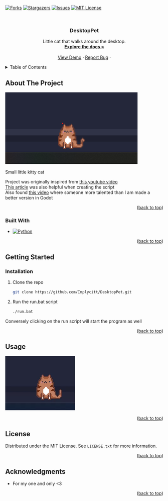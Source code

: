 [![Forks][forks-shield]][forks-url]
[![Stargazers][stars-shield]][stars-url]
[![Issues][issues-shield]][issues-url]
[![MIT License][license-shield]][license-url]

<!-- PROJECT LOGO -->
<br />
<div align="center">
  <a href="https://github.com/Implycitt/DesktopPet">
  </a>

<h3 align="center">DesktopPet</h3>

  <p align="center">
   Little cat that walks around the desktop. 
    <br />
    <a href="https://github.com/Implycitt/DesktopPet"><strong>Explore the docs »</strong></a>
    <br />
    <br />
    <a href="https://github.com/Implycitt/DesktopPet">View Demo</a>
    ·
    <a href="https://github.com/github_username/repo_name/issues/new?labels=bug&template=bug-report---.md">Report Bug</a>
    ·
  </p>
</div>

<!-- TABLE OF CONTENTS -->
<details>
  <summary>Table of Contents</summary>
  <ol>
    <li>
      <a href="#about-the-project">About The Project</a>
      <ul>
        <li><a href="#built-with">Built With</a></li>
      </ul>
    </li>
    <li>
      <a href="#getting-started">Getting Started</a>
      <ul>
        <li><a href="#installation">Installation</a></li>
      </ul>
    </li>
    <li><a href="#usage">Usage</a></li>
    <li><a href="#license">License</a></li>
    <li><a href="#acknowledgments">Acknowledgments</a></li>
  </ol>
</details>

<!-- ABOUT THE PROJECT -->
## About The Project

[![DesktopPet][product-screenshot]]()

Small little kitty cat

Project was originally inspired from [this youtube video](https://www.youtube.com/watch?v=x8BO9C6YtlE&t=315s)\
[This article](https://medium.com/analytics-vidhya/create-your-own-desktop-pet-with-python-5b369be18868) was also helpful when creating the script\
Also found [this video](https://www.youtube.com/watch?v=E6My4nxW2_k) where someone more talented than I am made a better version in Godot  

<p align="right">(<a href="#readme-top">back to top</a>)</p>

### Built With

* [![Python][Python]][Python-url]

<p align="right">(<a href="#readme-top">back to top</a>)</p>

<!-- GETTING STARTED -->
## Getting Started

### Installation

1. Clone the repo
   ```sh
   git clone https://github.com/Implycitt/DesktopPet.git
   ```
2. Run the run.bat script 
   ```sh
   ./run.bat
   ```
Conversely clicking on the run script will start the program as well 

<p align="right">(<a href="#readme-top">back to top</a>)</p>

<!-- USAGE EXAMPLES -->
## Usage

[![DesktopPet][product-gif]]()

<p align="right">(<a href="#readme-top">back to top</a>)</p>

<!-- LICENSE -->
## License

Distributed under the MIT License. See `LICENSE.txt` for more information.

<p align="right">(<a href="#readme-top">back to top</a>)</p>


<!-- ACKNOWLEDGMENTS -->
## Acknowledgments

* For my one and only <3

<p align="right">(<a href="#readme-top">back to top</a>)</p>

<!-- MARKDOWN LINKS & IMAGES -->
<!-- https://www.markdownguide.org/basic-syntax/#reference-style-links -->
[contributors-shield]: https://img.shields.io/github/contributors/Implycitt/DesktopPet.svg?style=for-the-badge
[contributors-url]: https://github.com/Implycitt/DesktopPet/graphs/contributors
[forks-shield]: https://img.shields.io/github/forks/Implycitt/DesktopPet.svg?style=for-the-badge
[forks-url]: https://github.com/Implycitt/DesktopPet/network/members
[stars-shield]: https://img.shields.io/github/stars/Implycitt/DesktopPet.svg?style=for-the-badge
[stars-url]: https://github.com/Implycitt/DesktopPet/stargazers
[issues-shield]: https://img.shields.io/github/issues/Implycitt/DesktopPet.svg?style=for-the-badge
[issues-url]: https://github.com/Implycitt/DesktopPet/issues
[license-shield]: https://img.shields.io/github/license/Implycitt/DesktopPet.svg?style=for-the-badge
[license-url]: https://github.com/Implycitt/DesktopPet/blob/master/LICENSE.txt
[product-screenshot]: images/screenshot.png
[product-gif]: images/example.gif
[Python]: https://img.shields.io/badge/python-000000?style=for-the-badge&logo=python&logoColor=white
[python-url]: https://python.org/
